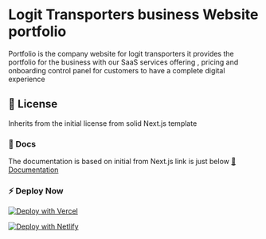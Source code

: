 # Logit Transporters business Website portfolio

Portfolio is the company website for logit transporters it provides the portfolio for the business with our SaaS services offering , pricing and onboarding control panel for customers to have a complete digital experience

## 📄 License

Inherits from the initial license from solid Next.js template

### 🔌 Docs

The documentation is based on initial from Next.js link is just below
[🔌 Documentation](https://nextjstemplates.com/docs)

### ⚡ Deploy Now

[![Deploy with Vercel](https://vercel.com/button)](https://vercel.com/new/clone?repository-url=https%3A%2F%2Fgithub.com%2FLogit-Transporters%2Fportfolio)

[![Deploy with Netlify](https://www.netlify.com/img/deploy/button.svg)](https://app.netlify.com/start/deploy?repository=https://github.com/Logit-Transporters/portfolio)
